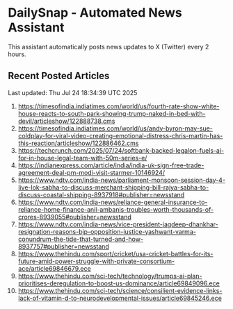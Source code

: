 # DailySnap - Automated News Assistant

This assistant automatically posts news updates to X (Twitter) every 2 hours.

## Recent Posted Articles

Last updated: Thu Jul 24 18:34:39 UTC 2025

1. https://timesofindia.indiatimes.com/world/us/fourth-rate-show-white-house-reacts-to-south-park-showing-trump-naked-in-bed-with-devil/articleshow/122888738.cms
2. https://timesofindia.indiatimes.com/world/us/andy-byron-may-sue-coldplay-for-viral-video-creating-emotional-distress-chris-martin-has-this-reaction/articleshow/122886462.cms
3. https://techcrunch.com/2025/07/24/softbank-backed-legalon-fuels-ai-for-in-house-legal-team-with-50m-series-e/
4. https://indianexpress.com/article/india/india-uk-sign-free-trade-agreement-deal-pm-modi-visit-starmer-10146924/
5. https://www.ndtv.com/india-news/parliament-monsoon-session-day-4-live-lok-sabha-to-discuss-merchant-shipping-bill-rajya-sabha-to-discuss-coastal-shipping-8937918#publisher=newsstand
6. https://www.ndtv.com/india-news/reliance-general-insurance-to-reliance-home-finance-anil-ambanis-troubles-worth-thousands-of-crores-8939055#publisher=newsstand
7. https://www.ndtv.com/india-news/vice-president-jagdeep-dhankhar-resignation-reasons-bjp-opposition-justice-yashwant-varma-conundrum-the-tide-that-turned-and-how-8937757#publisher=newsstand
8. https://www.thehindu.com/sport/cricket/usa-cricket-battles-for-its-future-amid-power-struggle-with-private-consortium-ace/article69846679.ece
9. https://www.thehindu.com/sci-tech/technology/trumps-ai-plan-prioritises-deregulation-to-boost-us-dominance/article69849096.ece
10. https://www.thehindu.com/sci-tech/science/consilient-evidence-links-lack-of-vitamin-d-to-neurodevelopmental-issues/article69845246.ece
